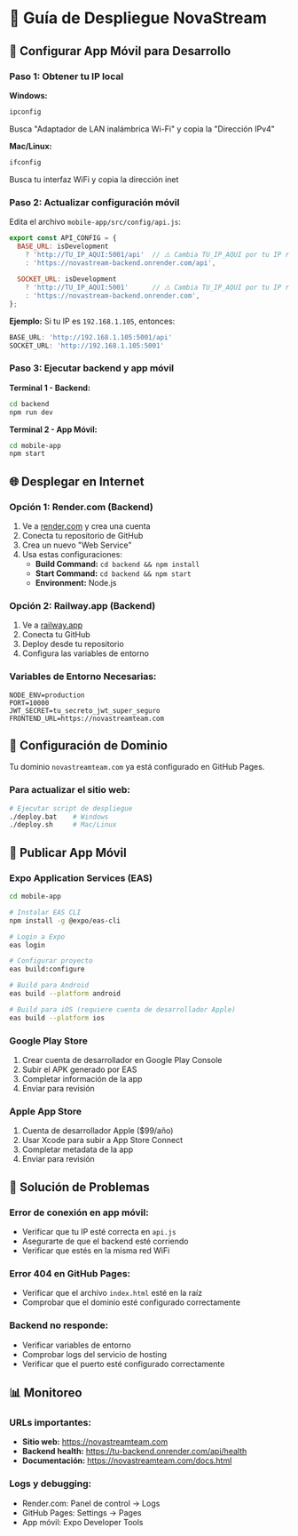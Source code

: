 # 🚀 Guía de Despliegue NovaStream

## 📱 Configurar App Móvil para Desarrollo

### Paso 1: Obtener tu IP local

**Windows:**
```cmd
ipconfig
```
Busca "Adaptador de LAN inalámbrica Wi-Fi" y copia la "Dirección IPv4"

**Mac/Linux:**
```bash
ifconfig
```
Busca tu interfaz WiFi y copia la dirección inet

### Paso 2: Actualizar configuración móvil

Edita el archivo `mobile-app/src/config/api.js`:

```javascript
export const API_CONFIG = {
  BASE_URL: isDevelopment 
    ? 'http://TU_IP_AQUI:5001/api'  // ⚠️ Cambia TU_IP_AQUI por tu IP real
    : 'https://novastream-backend.onrender.com/api',
    
  SOCKET_URL: isDevelopment
    ? 'http://TU_IP_AQUI:5001'      // ⚠️ Cambia TU_IP_AQUI por tu IP real
    : 'https://novastream-backend.onrender.com',
};
```

**Ejemplo:**
Si tu IP es `192.168.1.105`, entonces:
```javascript
BASE_URL: 'http://192.168.1.105:5001/api'
SOCKET_URL: 'http://192.168.1.105:5001'
```

### Paso 3: Ejecutar backend y app móvil

**Terminal 1 - Backend:**
```bash
cd backend
npm run dev
```

**Terminal 2 - App Móvil:**
```bash
cd mobile-app
npm start
```

## 🌐 Desplegar en Internet

### Opción 1: Render.com (Backend)

1. Ve a [render.com](https://render.com) y crea una cuenta
2. Conecta tu repositorio de GitHub
3. Crea un nuevo "Web Service"
4. Usa estas configuraciones:
   - **Build Command:** `cd backend && npm install`
   - **Start Command:** `cd backend && npm start`
   - **Environment:** Node.js

### Opción 2: Railway.app (Backend)

1. Ve a [railway.app](https://railway.app)
2. Conecta tu GitHub
3. Deploy desde tu repositorio
4. Configura las variables de entorno

### Variables de Entorno Necesarias:

```
NODE_ENV=production
PORT=10000
JWT_SECRET=tu_secreto_jwt_super_seguro
FRONTEND_URL=https://novastreamteam.com
```

## 🔧 Configuración de Dominio

Tu dominio `novastreamteam.com` ya está configurado en GitHub Pages.

### Para actualizar el sitio web:

```bash
# Ejecutar script de despliegue
./deploy.bat    # Windows
./deploy.sh     # Mac/Linux
```

## 📱 Publicar App Móvil

### Expo Application Services (EAS)

```bash
cd mobile-app

# Instalar EAS CLI
npm install -g @expo/eas-cli

# Login a Expo
eas login

# Configurar proyecto
eas build:configure

# Build para Android
eas build --platform android

# Build para iOS (requiere cuenta de desarrollador Apple)
eas build --platform ios
```

### Google Play Store

1. Crear cuenta de desarrollador en Google Play Console
2. Subir el APK generado por EAS
3. Completar información de la app
4. Enviar para revisión

### Apple App Store

1. Cuenta de desarrollador Apple ($99/año)
2. Usar Xcode para subir a App Store Connect
3. Completar metadata de la app
4. Enviar para revisión

## 🐛 Solución de Problemas

### Error de conexión en app móvil:
- Verificar que tu IP esté correcta en `api.js`
- Asegurarte de que el backend esté corriendo
- Verificar que estés en la misma red WiFi

### Error 404 en GitHub Pages:
- Verificar que el archivo `index.html` esté en la raíz
- Comprobar que el dominio esté configurado correctamente

### Backend no responde:
- Verificar variables de entorno
- Comprobar logs del servicio de hosting
- Verificar que el puerto esté configurado correctamente

## 📊 Monitoreo

### URLs importantes:
- **Sitio web:** https://novastreamteam.com
- **Backend health:** https://tu-backend.onrender.com/api/health
- **Documentación:** https://novastreamteam.com/docs.html

### Logs y debugging:
- Render.com: Panel de control → Logs
- GitHub Pages: Settings → Pages
- App móvil: Expo Developer Tools